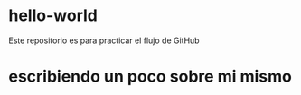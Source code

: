 # hello-world
Este repositorio es para practicar el flujo de GitHub

# escribiendo un poco sobre mi mismo
